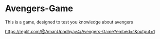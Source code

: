 # Avengers-Game
This is a game, designed to test you knowledge about avengers

https://replit.com/@AmanUpadhyay4/Avengers-Game?embed=1&output=1
